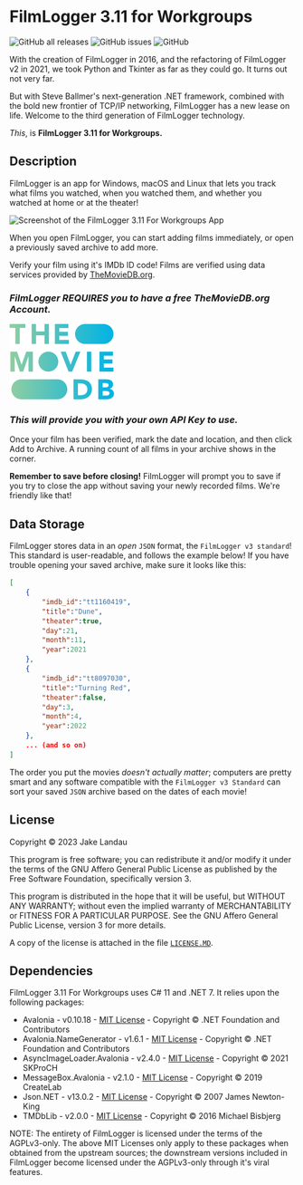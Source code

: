 # FilmLogger 3.11 for Workgroups

 ![GitHub all releases](https://img.shields.io/github/downloads/JakeLandau/FilmLoggerDotNET/total) ![GitHub issues](https://img.shields.io/github/issues/jakelandau/FilmLoggerDotNET) ![GitHub](https://img.shields.io/github/license/jakelandau/FilmLoggerDotNET)

With the creation of FilmLogger in 2016, and the refactoring of FilmLogger v2 in 2021, we took Python and Tkinter as far as they could go. It turns out not very far.

But with Steve Ballmer's next-generation .NET framework, combined with the bold new frontier of TCP/IP networking, FilmLogger has a new lease on life. Welcome to the third generation of FilmLogger technology.

*This*, is **FilmLogger 3.11 for Workgroups.**

## Description

FilmLogger is an app for Windows, macOS and Linux that lets you track what films you watched, when you watched them, and whether you watched at home or at the theater!

![Screenshot of the FilmLogger 3.11 For Workgroups App](https://imgur.com/c05QaXd.jpg)

When you open FilmLogger, you can start adding films immediately, or open a previously saved archive to add more.

Verify your film using it's IMDb ID code! Films are verified using data services provided by [TheMovieDB.org](https://themoviedb.org).

### ***FilmLogger REQUIRES you to have a free TheMovieDB.org Account.***

![The Movie DB logo](./FilmLoggerDotNET/Assets/TMDb_logo.png)

### ***This will provide you with your own API Key to use.***

Once your film has been verified, mark the date and location, and then click Add to Archive. A running count of all films in your archive shows in the corner.

**Remember to save before closing!** FilmLogger will prompt you to save if you try to close the app without saving your newly recorded films. We're friendly like that!

## Data Storage

FilmLogger stores data in an *open* `JSON` format, the `FilmLogger v3 standard`! This standard is user-readable, and follows the example below! If you have trouble opening your saved archive, make sure it looks like this:

```json
[
    {
        "imdb_id":"tt1160419",
        "title":"Dune",
        "theater":true,
        "day":21,
        "month":11,
        "year":2021
    },
    {
        "imdb_id":"tt8097030",
        "title":"Turning Red",
        "theater":false,
        "day":3,
        "month":4,
        "year":2022
    },
    ... (and so on)
]
```

The order you put the movies *doesn't actually matter*; computers are pretty smart and any software compatible with the `FilmLogger v3 Standard` can sort your saved `JSON` archive based on the dates of each movie!

## License

Copyright © 2023 Jake Landau

This program is free software; you can redistribute it and/or modify it under the terms of the GNU Affero General Public License as published by the Free Software Foundation, specifically version 3.

This program is distributed in the hope that it will be useful, but WITHOUT ANY WARRANTY; without even the implied warranty of MERCHANTABILITY or FITNESS FOR A PARTICULAR PURPOSE. See the GNU Affero General Public License, version 3 for more details.

A copy of the license is attached in the file [`LICENSE.MD`](https://github.com/jakelandau/FilmLoggerDotNET/blob/main/LICENSE.md).

## Dependencies
FilmLogger 3.11 For Workgroups uses C# 11 and .NET 7. It relies upon the following packages:

* Avalonia - v0.10.18 - [MIT License](https://github.com/AvaloniaUI/Avalonia/blob/master/licence.md) - Copyright © .NET Foundation and Contributors
* Avalonia.NameGenerator - v1.6.1 - [MIT License](https://github.com/AvaloniaUI/Avalonia.NameGenerator/blob/main/LICENSE) - Copyright © .NET Foundation and Contributors
* AsyncImageLoader.Avalonia - v2.4.0 - [MIT License](https://github.com/AvaloniaUtils/AsyncImageLoader.Avalonia/blob/master/LICENSE) - Copyright © 2021 SKProCH
* MessageBox.Avalonia - v2.1.0 - [MIT License](https://github.com/AvaloniaCommunity/MessageBox.Avalonia/blob/master/LICENSE) - Copyright © 2019 CreateLab
* Json.NET - v13.0.2 - [MIT License](https://github.com/JamesNK/Newtonsoft.Json/blob/master/LICENSE.md) - Copyright © 2007 James Newton-King
* TMDbLib - v2.0.0 - [MIT License](https://github.com/LordMike/TMDbLib/blob/master/LICENSE.txt) - Copyright © 2016 Michael Bisbjerg

NOTE: The entirety of FilmLogger is licensed under the terms of the AGPLv3-only. The above MIT Licenses only apply to these packages when obtained from the upstream sources; the downstream versions included in FilmLogger become licensed under the AGPLv3-only through it's viral features.
